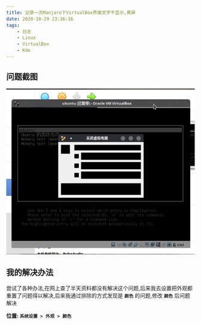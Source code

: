 ```yaml
---
title: 记录一次Manjaro下VirtualBox界面文字不显示,黑屏
date: 2020-10-29 23:36:16
tags:
    - 日志
    - Linux
    - VirtualBox
    - Kde
---
```


## 问题截图
![文字不显示](/images/virtualbox/log.png)

## 我的解决办法  

尝试了各种办法,在网上查了半天资料都没有解决这个问题,后来我去设置把外观都重置了问题得以解决,后来我通过排除的方式发现是  **`颜色`** 的问题,修改 **`颜色`** 后问题解决

**位置: `系统设置 > 外观 > 颜色`**

